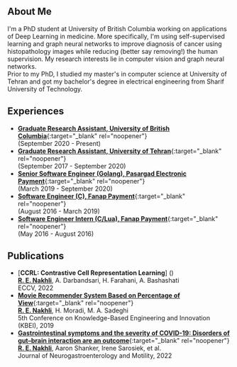 ## About Me

I'm a PhD student at University of British Columbia working on applications of Deep Learning in medicine. More specifically, I'm using self-supervised learning and graph neural networks to improve diagnosis of cancer using histopathology images while reducing (better say removing!) the human supervision. My research interests lie in computer vision and graph neural networks.  <br> Prior to my PhD, I studied my master's in computer science at University of Tehran and got my bachelor's degree in electrical engineering from Sharif University of Technology.

## Experiences

- [**Graduate Research Assistant, University of British Columbia**](https://aimlab.ca/team/){:target="_blank" rel="noopener"} <br> (September 2020 - Present)
- [**Graduate Research Assistant, University of Tehran**](https://ece.ut.ac.ir/en/ece){:target="_blank" rel="noopener"} <br> (September 2017 - September 2020)
- [**Senior Software Engineer (Golang), Pasargad Electronic Payment**](https://pep.co.ir/en/){:target="_blank" rel="noopener"} <br> (March 2019 - September 2020)
- [**Software Engineer (C), Fanap Payment**](https://fanap.ir/psp){:target="_blank" rel="noopener"} <br> (August 2016 - March 2019)
- [**Software Engineer Intern (C/Lua), Fanap Payment**](https://fanap.ir/psp){:target="_blank" rel="noopener"} <br> (May 2016 - August 2016)

## Publications

- [**CCRL: Contrastive Cell Representation Learning**] () <br> **<u>R. E. Nakhli</u>**, A. Darbandsari, H. Farahani, A. Bashashati <br> ECCV, 2022
- [**Movie Recommender System Based on Percentage of View**](https://ieeexplore.ieee.org/document/8734976){:target="_blank" rel="noopener"} <br> **<u>R. E. Nakhli</u>**, H. Moradi, M. A. Sadeghi <br> 5th Conference on Knowledge-Based Engineering and Innovation (KBEI), 2019
- [**Gastrointestinal symptoms and the severity of COVID-19: Disorders of gut–brain interaction are an outcome**](https://pubmed.ncbi.nlm.nih.gov/35383423/){:target="_blank" rel="noopener"} <br> **<u>R. E. Nakhli</u>**, Aaron Shanker, Irene Sarosiek, et al. <br> Journal of Neurogastroenterology and Motility, 2022
